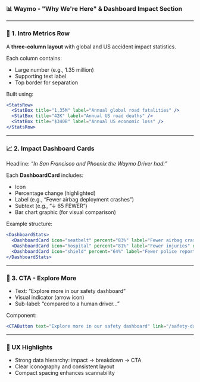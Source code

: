 
### 📊 Waymo - "Why We're Here" & Dashboard Impact Section

---

### 🧱 1. Intro Metrics Row

A **three-column layout** with global and US accident impact statistics.

Each column contains:
- Large number (e.g., 1.35 million)
- Supporting text label
- Top border for separation

Built using:
```jsx
<StatsRow>
  <StatBox title="1.35M" label="Annual global road fatalities" />
  <StatBox title="42K" label="Annual US road deaths" />
  <StatBox title="$340B" label="Annual US economic loss" />
</StatsRow>
```

---

### 📈 2. Impact Dashboard Cards

Headline: _“In San Francisco and Phoenix the Waymo Driver had:”_

Each **DashboardCard** includes:
- Icon
- Percentage change (highlighted)
- Label (e.g., “Fewer airbag deployment crashes”)
- Subtext (e.g., “↓ 65 FEWER”)
- Bar chart graphic (for visual comparison)

Example structure:
```jsx
<DashboardStats>
  <DashboardCard icon="seatbelt" percent="83%" label="Fewer airbag crashes" delta="65" />
  <DashboardCard icon="hospital" percent="81%" label="Fewer injuries" delta="154" />
  <DashboardCard icon="shield" percent="64%" label="Fewer police reports" delta="170" />
</DashboardStats>
```

---

### 🔗 3. CTA - Explore More

- Text: “Explore more in our safety dashboard”
- Visual indicator (arrow icon)
- Sub-label: “compared to a human driver…”

Component:
```jsx
<CTAButton text="Explore more in our safety dashboard" link="/safety-dashboard" />
```

---

### 🎨 UX Highlights

- Strong data hierarchy: impact → breakdown → CTA
- Clear iconography and consistent layout
- Compact spacing enhances scannability
